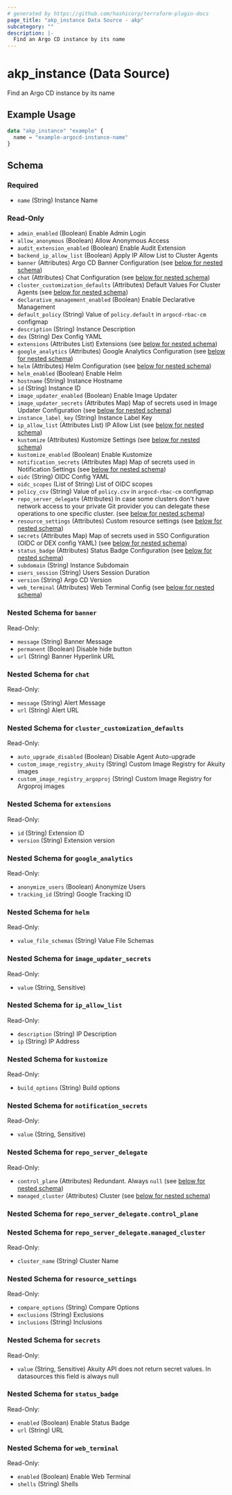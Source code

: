 ```yaml
---
# generated by https://github.com/hashicorp/terraform-plugin-docs
page_title: "akp_instance Data Source - akp"
subcategory: ""
description: |-
  Find an Argo CD instance by its name
---
```


# akp_instance (Data Source)

Find an Argo CD instance by its name

## Example Usage

```terraform
data "akp_instance" "example" {
  name = "example-argocd-instance-name"
}
```

<!-- schema generated by tfplugindocs -->
## Schema

### Required

- `name` (String) Instance Name

### Read-Only

- `admin_enabled` (Boolean) Enable Admin Login
- `allow_anonymous` (Boolean) Allow Anonymous Access
- `audit_extension_enabled` (Boolean) Enable Audit Extension
- `backend_ip_allow_list` (Boolean) Apply IP Allow List to Cluster Agents
- `banner` (Attributes) Argo CD Banner Configuration (see [below for nested schema](#nestedatt--banner))
- `chat` (Attributes) Chat Configuration (see [below for nested schema](#nestedatt--chat))
- `cluster_customization_defaults` (Attributes) Default Values For Cluster Agents (see [below for nested schema](#nestedatt--cluster_customization_defaults))
- `declarative_management_enabled` (Boolean) Enable Declarative Management
- `default_policy` (String) Value of `policy.default` in `argocd-rbac-cm` configmap
- `description` (String) Instance Description
- `dex` (String) Dex Config YAML
- `extensions` (Attributes List) Extensions (see [below for nested schema](#nestedatt--extensions))
- `google_analytics` (Attributes) Google Analytics Configuration (see [below for nested schema](#nestedatt--google_analytics))
- `helm` (Attributes) Helm Configuration (see [below for nested schema](#nestedatt--helm))
- `helm_enabled` (Boolean) Enable Helm
- `hostname` (String) Instance Hostname
- `id` (String) Instance ID
- `image_updater_enabled` (Boolean) Enable Image Updater
- `image_updater_secrets` (Attributes Map) Map of secrets used in Image Updater Configuration (see [below for nested schema](#nestedatt--image_updater_secrets))
- `instance_label_key` (String) Instance Label Key
- `ip_allow_list` (Attributes List) IP Allow List (see [below for nested schema](#nestedatt--ip_allow_list))
- `kustomize` (Attributes) Kustomize Settings (see [below for nested schema](#nestedatt--kustomize))
- `kustomize_enabled` (Boolean) Enable Kustomize
- `notification_secrets` (Attributes Map) Map of secrets used in Notification Settings (see [below for nested schema](#nestedatt--notification_secrets))
- `oidc` (String) OIDC Config YAML
- `oidc_scopes` (List of String) List of OIDC scopes
- `policy_csv` (String) Value of `policy.csv` in `argocd-rbac-cm` configmap
- `repo_server_delegate` (Attributes) In case some clusters don't have network access to your private Git provider you can delegate these operations to one specific cluster. (see [below for nested schema](#nestedatt--repo_server_delegate))
- `resource_settings` (Attributes) Custom resource settings (see [below for nested schema](#nestedatt--resource_settings))
- `secrets` (Attributes Map) Map of secrets used in SSO Configuration (OIDC or DEX config YAML) (see [below for nested schema](#nestedatt--secrets))
- `status_badge` (Attributes) Status Badge Configuration (see [below for nested schema](#nestedatt--status_badge))
- `subdomain` (String) Instance Subdomain
- `users_session` (String) Users Session Duration
- `version` (String) Argo CD Version
- `web_terminal` (Attributes) Web Terminal Config (see [below for nested schema](#nestedatt--web_terminal))

<a id="nestedatt--banner"></a>
### Nested Schema for `banner`

Read-Only:

- `message` (String) Banner Message
- `permanent` (Boolean) Disable hide button
- `url` (String) Banner Hyperlink URL


<a id="nestedatt--chat"></a>
### Nested Schema for `chat`

Read-Only:

- `message` (String) Alert Message
- `url` (String) Alert URL


<a id="nestedatt--cluster_customization_defaults"></a>
### Nested Schema for `cluster_customization_defaults`

Read-Only:

- `auto_upgrade_disabled` (Boolean) Disable Agent Auto-upgrade
- `custom_image_registry_akuity` (String) Custom Image Registry for Akuity images
- `custom_image_registry_argoproj` (String) Custom Image Registry for Argoproj images


<a id="nestedatt--extensions"></a>
### Nested Schema for `extensions`

Read-Only:

- `id` (String) Extension ID
- `version` (String) Extension version


<a id="nestedatt--google_analytics"></a>
### Nested Schema for `google_analytics`

Read-Only:

- `anonymize_users` (Boolean) Anonymize Users
- `tracking_id` (String) Google Tracking ID


<a id="nestedatt--helm"></a>
### Nested Schema for `helm`

Read-Only:

- `value_file_schemas` (String) Value File Schemas


<a id="nestedatt--image_updater_secrets"></a>
### Nested Schema for `image_updater_secrets`

Read-Only:

- `value` (String, Sensitive)


<a id="nestedatt--ip_allow_list"></a>
### Nested Schema for `ip_allow_list`

Read-Only:

- `description` (String) IP Description
- `ip` (String) IP Address


<a id="nestedatt--kustomize"></a>
### Nested Schema for `kustomize`

Read-Only:

- `build_options` (String) Build options


<a id="nestedatt--notification_secrets"></a>
### Nested Schema for `notification_secrets`

Read-Only:

- `value` (String, Sensitive)


<a id="nestedatt--repo_server_delegate"></a>
### Nested Schema for `repo_server_delegate`

Read-Only:

- `control_plane` (Attributes) Redundant. Always `null` (see [below for nested schema](#nestedatt--repo_server_delegate--control_plane))
- `managed_cluster` (Attributes) Cluster (see [below for nested schema](#nestedatt--repo_server_delegate--managed_cluster))

<a id="nestedatt--repo_server_delegate--control_plane"></a>
### Nested Schema for `repo_server_delegate.control_plane`


<a id="nestedatt--repo_server_delegate--managed_cluster"></a>
### Nested Schema for `repo_server_delegate.managed_cluster`

Read-Only:

- `cluster_name` (String) Cluster Name



<a id="nestedatt--resource_settings"></a>
### Nested Schema for `resource_settings`

Read-Only:

- `compare_options` (String) Compare Options
- `exclusions` (String) Exclusions
- `inclusions` (String) Inclusions


<a id="nestedatt--secrets"></a>
### Nested Schema for `secrets`

Read-Only:

- `value` (String, Sensitive) Akuity API does not return secret values. In datasources this field is always null


<a id="nestedatt--status_badge"></a>
### Nested Schema for `status_badge`

Read-Only:

- `enabled` (Boolean) Enable Status Badge
- `url` (String) URL


<a id="nestedatt--web_terminal"></a>
### Nested Schema for `web_terminal`

Read-Only:

- `enabled` (Boolean) Enable Web Terminal
- `shells` (String) Shells


